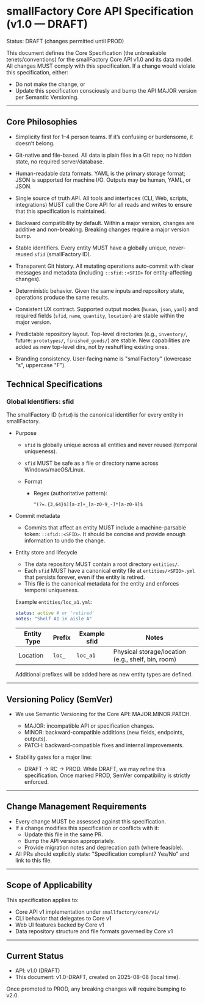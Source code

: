 # smallFactory Core API Specification (v1.0 — DRAFT)

Status: DRAFT (changes permitted until PROD)

This document defines the Core Specification (the unbreakable tenets/conventions) for the smallFactory Core API v1.0 and its data model. All changes MUST comply with this specification. If a change would violate this specification, either:
- Do not make the change, or
- Update this specification consciously and bump the API MAJOR version per Semantic Versioning.

---

## Core Philosophies

- Simplicity first for 1–4 person teams.
  If it’s confusing or burdensome, it doesn’t belong.

- Git-native and file-based.
  All data is plain files in a Git repo; no hidden state, no required server/database.

- Human-readable data formats.
  YAML is the primary storage format; JSON is supported for machine I/O. Outputs may be human, YAML, or JSON.

- Single source of truth API.
  All tools and interfaces (CLI, Web, scripts, integrations) MUST call the Core API for all reads and writes to ensure that this specification is maintained.

- Backward compatibility by default.
  Within a major version, changes are additive and non-breaking. Breaking changes require a major version bump.

- Stable identifiers.
  Every entity MUST have a globally unique, never-reused `sfid` (smallFactory ID).

- Transparent Git history.
  All mutating operations auto-commit with clear messages and metadata (including `::sfid::<SFID>` for entity-affecting changes).

- Deterministic behavior.
  Given the same inputs and repository state, operations produce the same results.

- Consistent UX contract.
  Supported output modes (`human`, `json`, `yaml`) and required fields (`sfid`, `name`, `quantity`, `location`) are stable within the major version.

- Predictable repository layout.
  Top-level directories (e.g., `inventory/`, future: `prototypes/`, `finished_goods/`) are stable. New capabilities are added as new top-level dirs, not by reshuffling existing ones.

- Branding consistency.
  User-facing name is "smallFactory" (lowercase "s", uppercase "F").

## Technical Specifications

### Global Identifiers: sfid

The smallFactory ID (`sfid`) is the canonical identifier for every entity in smallFactory.

- Purpose
  - `sfid` is globally unique across all entities and never reused (temporal uniqueness).
  - `sfid` MUST be safe as a file or directory name across Windows/macOS/Linux.

  - Format
    - Regex (authoritative pattern):
      ```regex
      ^(?=.{3,64}$)[a-z]+_[a-z0-9_-]*[a-z0-9]$
      ```

- Commit metadata
  - Commits that affect an entity MUST include a machine-parsable token: `::sfid::<SFID>`. It should be concise and provide enough information to undo the change.

- Entity store and lifecycle
  - The data repository MUST contain a root directory `entities/`.
  - Each `sfid` MUST have a canonical entity file at `entities/<SFID>.yml` that persists forever, even if the entity is retired.
  - This file is the canonical metadata for the entity and enforces temporal uniqueness.

  Example `entities/loc_a1.yml`:

  ```yaml
  status: active # or 'retired'
  notes: "Shelf A1 in aisle A"
  ```

  | Entity Type | Prefix | Example sfid | Notes |
  | --- | --- | --- | --- |
  | Location | `loc_` | `loc_a1` | Physical storage/location (e.g., shelf, bin, room) |

  Additional prefixes will be added here as new entity types are defined.

---

## Versioning Policy (SemVer)

- We use Semantic Versioning for the Core API: MAJOR.MINOR.PATCH.
  - MAJOR: incompatible API or specification changes.
  - MINOR: backward-compatible additions (new fields, endpoints, outputs).
  - PATCH: backward-compatible fixes and internal improvements.

- Stability gates for a major line:
  - DRAFT → RC → PROD. While DRAFT, we may refine this specification. Once marked PROD, SemVer compatibility is strictly enforced.

---

## Change Management Requirements

- Every change MUST be assessed against this specification.
- If a change modifies this specification or conflicts with it:
  - Update this file in the same PR.
  - Bump the API version appropriately.
  - Provide migration notes and deprecation path (where feasible).
- All PRs should explicitly state: "Specification compliant? Yes/No" and link to this file.

---

## Scope of Applicability

This specification applies to:
- Core API v1 implementation under `smallfactory/core/v1/`
- CLI behavior that delegates to Core v1
- Web UI features backed by Core v1
- Data repository structure and file formats governed by Core v1

---

## Current Status

- API: v1.0 (DRAFT)
- This document: v1.0-DRAFT, created on 2025-08-08 (local time).

Once promoted to PROD, any breaking changes will require bumping to v2.0.
